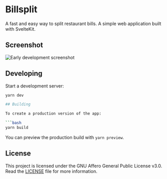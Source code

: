 # Billsplit

A fast and easy way to split restaurant bills. A simple web application built with SvelteKit.

## Screenshot

![Early development screenshot](https://github.com/DoodlesEpic/Billsplit/assets/37254797/3409aa22-6ad8-4fc8-a9be-486a92e895cf)

## Developing

Start a development server:

````bash
yarn dev

## Building

To create a production version of the app:

```bash
yarn build
````

You can preview the production build with `yarn preview`.

## License

This project is licensed under the GNU Affero General Public License v3.0. Read the [LICENSE](LICENSE) file for more information.
